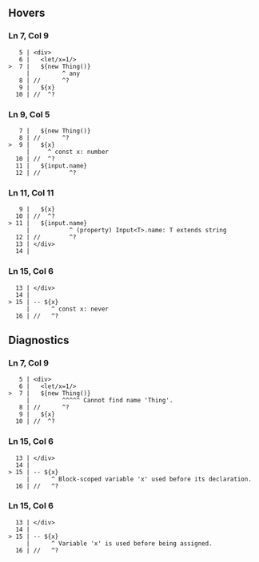 ## Hovers
### Ln 7, Col 9
```marko
   5 | <div>
   6 |   <let/x=1/>
>  7 |   ${new Thing()}
     |         ^ any
   8 | //      ^?
   9 |   ${x}
  10 | //  ^?
```

### Ln 9, Col 5
```marko
   7 |   ${new Thing()}
   8 | //      ^?
>  9 |   ${x}
     |     ^ const x: number
  10 | //  ^?
  11 |   ${input.name}
  12 | //        ^?
```

### Ln 11, Col 11
```marko
   9 |   ${x}
  10 | //  ^?
> 11 |   ${input.name}
     |           ^ (property) Input<T>.name: T extends string
  12 | //        ^?
  13 | </div>
  14 |
```

### Ln 15, Col 6
```marko
  13 | </div>
  14 |
> 15 | -- ${x}
     |      ^ const x: never
  16 | //   ^?
```

## Diagnostics
### Ln 7, Col 9
```marko
   5 | <div>
   6 |   <let/x=1/>
>  7 |   ${new Thing()}
     |         ^^^^^ Cannot find name 'Thing'.
   8 | //      ^?
   9 |   ${x}
  10 | //  ^?
```

### Ln 15, Col 6
```marko
  13 | </div>
  14 |
> 15 | -- ${x}
     |      ^ Block-scoped variable 'x' used before its declaration.
  16 | //   ^?
```

### Ln 15, Col 6
```marko
  13 | </div>
  14 |
> 15 | -- ${x}
     |      ^ Variable 'x' is used before being assigned.
  16 | //   ^?
```

